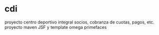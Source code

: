 # cdi
proyecto centro deportivo integral
socios, cobranza de cuotas, pagos, etc.
proyecto maven JSF y template omega primefaces
